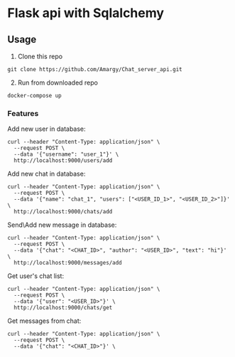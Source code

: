 # Flask api with Sqlalchemy

## Usage

1. Clone this repo

```shell script
git clone https://github.com/Amargy/Chat_server_api.git
```

2. Run from downloaded repo

```shell script
docker-compose up
```

### Features

Add new user in database:
```shell script
curl --header "Content-Type: application/json" \
  --request POST \
  --data '{"username": "user_1"}' \
  http://localhost:9000/users/add
```

Add new chat in database:
```shell script
curl --header "Content-Type: application/json" \
  --request POST \
  --data '{"name": "chat_1", "users": ["<USER_ID_1>", "<USER_ID_2>"]}' \
  http://localhost:9000/chats/add
```

Send\Add new message in database:
```shell script
curl --header "Content-Type: application/json" \
  --request POST \
  --data '{"chat": "<CHAT_ID>", "author": "<USER_ID>", "text": "hi"}' \
  http://localhost:9000/messages/add
```

Get user's chat list:
```shell script
curl --header "Content-Type: application/json" \
  --request POST \
  --data '{"user": "<USER_ID>"}' \
  http://localhost:9000/chats/get
```

Get messages from chat:
```shell script
curl --header "Content-Type: application/json" \
  --request POST \
  --data '{"chat": "<CHAT_ID>"}' \
```
